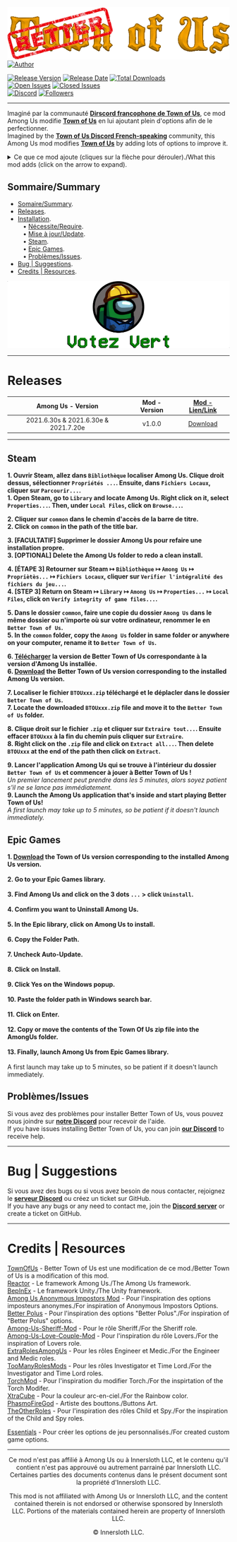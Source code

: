 [![Title](./Title.png)](https://discord.gg/XSCnBzkneK) [![Author](https://img.shields.io/badge/powered%20by-Votez%20Vert-018001?labelColor=3769fe)](https://discord.gg/XSCnBzkneK)

[![Release Version](https://img.shields.io/github/v/release/VincentVision/BetterTownOfUs?style=plastic)](https://github.com/VincentVision/BetterTownofUs/releases)
[![Release Date](https://img.shields.io/github/release-date/VincentVision/BetterTownOfUs?style=plastic)](https://github.com/VincentVision/BetterTownofUs/releases)
[![Total Downloads](https://img.shields.io/github/downloads/VincentVision/BetterTownOfUs/total?style=plastic)](https://github.com/VincentVision/BetterTownofUs/releases)   
[![Open Issues](https://img.shields.io/github/issues-raw/VincentVision/BetterTownOfUs?style=plastic)](https://github.com/VincentVision/BetterTownofUs/issues)
[![Closed Issues](https://img.shields.io/github/issues-closed-raw/VincentVision/BetterTownOfUs?style=plastic)](https://github.com/VincentVision/BetterTownofUs/issues)  
[![Discord](https://img.shields.io/discord/867814078332534815?color=7289DA&label=%20&logo=discord&logoColor=ffffff&style=plastic)](https://discord.gg/XSCnBzkneK)
[![Followers](https://img.shields.io/github/followers/VincentVision?style=social)](https://github.com/VincentVision/)

---

Imaginé par la communauté **[Dirscord francophone de Town of Us](https://discord.gg/XSCnBzkneK)**, ce mod Among Us modifie **__[Town of Us](https://github.com/polusgg/Town-Of-Us)__** en lui ajoutant plein d'options afin de le perfectionner.  
Imagined by the **[Town of Us Discord French-speaking](https://discord.gg/XSCnBzkneK)** community, this Among Us mod modifies **__[Town of Us](https://github.com/polusgg/Town-Of-Us)__** by adding lots of options to improve it.  
<details>
  <summary>Ce que ce mod ajoute (cliques sur la flèche pour dérouler)./What this mod adds (click on the arrow to expand).</summary>
  <ul> <li>Options "Better Polus"/"Better Polus" options. </li> </ul>
  <ul> <li>Options "Impostors Don't Know Their Team" et "Impostors Can Win Solo"/"Impostors Don't Know Their Team" and "Impostors Can Win Solo" options. </li> </ul>
  <ul> <li>Rôle Imposteur "Lycan"/"Lycan" Imposotor Role. </li> </ul>
  <ul> <li>Option "Can't report voted Lover"/"Can't report voted Lover" option. </li> </ul>
  <ul> <li>Option "Sheriff can kills Executioner"/"Sheriff can kills Executioner" option. </li> </ul>
  <ul> <li>Option "Jester Can Take Vent"/"Jester Can Take Vent" option. </li> </ul>
  <ul> <li>Augmente la limite d'assassinat de l'assassin de 5 à 15/Increase limit of assassin's kills from 5 to 15. </li> </ul>
  <ul> <li>Modifie l'interval pour les traces de pas de l'investigateur de 2.5 à 0.25/Modify interval for Investigator's foot print size option from 2.5 to 0.25. </li> </ul>
  <ul> <li>Modifie l'interval pour le rapport du Medic de 2.5 à 0.5/Modify interval for Medic's report duration option from 2.5 to 0.5. </li> </ul>
  <ul> <li>Le Medic verra le pseudo des couleurs sombres en noirs pendant les meetings/Medic sees the darker color player's name in black during meeting. </li> </ul>
  <ul> <li>Un tas d'options pour l'Engineer/A bunch of options for Engineer's fixes. 
    <details>
      <ul> <li>Ajout de l'option "Custom" pour l'option "Engineer Fix Per"/"Custom" to "Engineer Fix Per" option. </li> </ul>
      <ul> <li>Options "Engineer Have Cooldown" pour ajouter un cooldown à l'Engineer/"Engineer Have Cooldown" option for add a cooldown to Engineer. </li> </ul>
      <ul> <li>Option "Engineer Cooldown" pour régler le cooldown si activé/"Engineer Cooldown" option to set the Engineer Cooldown if activated. </li> </ul>
      <ul> <li>Option "Max Fixes Per Round"/"Number of Fixes Per Round" option. </li> </ul>
      <ul> <li>Option "Max Fixes Per Game"/"Number of Fixes Per Game" option. </li> </ul>
    </details>
</details>  

## Sommaire/Summary  

- [Somaire/Summary](#sommairesummary).  
- [Releases](#releases).  
- [Installation](#installation).  
&nbsp;&nbsp;&nbsp;•  [Nécessite/Require](#nécessiterequire).  
&nbsp;&nbsp;&nbsp;•  [Mise à jour/Update](#mise-à-jourupdate).  
&nbsp;&nbsp;&nbsp;•  [Steam](#steam).  
&nbsp;&nbsp;&nbsp;•  [Epic Games](#epic-games).  
&nbsp;&nbsp;&nbsp;•  [Problèmes/Issues](#problèmesissues).  
- [Bug | Suggestions](#bug--suggestions).  
- [Credits | Resources](#credits--resources).  

[![Logo](./Logo.png)](https://discord.gg/XSCnBzkneK)

---

# Releases

<center>

| <center> Among Us - Version </center> | <center> Mod - Version </center> | <center> [Mod - Lien/Link](https://github.com/VincentVision/BetterTownOfUs/releases) </center> |
|----------------|---------------|---------------|
| <center> 2021.6.30s & 2021.6.30e & 2021.7.20e </center> | <center> v1.0.0 </center> | <center> [Download](https://github.com/VincentVision/BetterTownOfUs/releases/download/100/BTOU_100.zip) </center> |

</center>

--- 

## Steam

**1. Ouvrir Steam, allez dans `Bibliothèque` localiser Among Us. Clique droit dessus, sélectionner `Propriétés ...`. Ensuite, dans `Fichiers Locaux`, cliquer sur `Parcourir...`.**  
**1. Open Steam, go to `Library` and locate Among Us. Right click on it, select `Properties...`. Then, under `Local Files`, click on `Browse...`.**  
  
**2. Cliquer sur `common` dans le chemin d'accès de la barre de titre.**  
**2. Click on `common` in the path of the title bar.**  
  
**3. [FACULTATIF] Supprimer le dossier Among Us pour refaire une installation propre.**  
**3. [OPTIONAL] Delete the Among Us folder to redo a clean install.**  
  
**4. [ÉTAPE 3] Retourner sur Steam ↦ `Bibliothèque` ↦ `Among Us` ↦ `Propriètès...` ↦ `Fichiers Locaux`, cliquer sur `Verifier l'intégralité des fichiers du jeu...`.**  
**4. [STEP 3] Return on Steam ↦ `Library` ↦ `Among Us` ↦ `Properties...` ↦ `Local Files`, click on `Verify integrity of game files...`.**  
  
**5. Dans le dossier `common`, faire une copie du dossier `Among Us` dans le même dossier ou n'importe où sur votre ordinateur, renommer le en `Better Town of Us`.**  
**5. In the `common` folder, copy the `Among Us` folder in same folder or anywhere on your computer, rename it to `Better Town of Us`.**  
  
**6. [Télécharger](#releases) la version de Better Town of Us correspondante à la version d'Among Us installée.**  
**6. [Download](#releases) the Better Town of Us version corresponding to the installed Among Us version.**  
  
**7. Localiser le fichier `BTOUxxx.zip` téléchargé et le déplacler dans le dossier `Better Town of Us`.**  
**7. Locate the downloaded `BTOUxxx.zip` file and move it to the `Better Town of Us` folder.**  
  
**8. Clique droit sur le fichier `.zip` et cliquer sur `Extraire tout...`. Ensuite effacer `BTOUxxx` à la fin du chemin puis cliquer sur `Extraire`.**  
**8. Right click on the `.zip` file and click on `Extract all...`. Then delete `BTOUxxx` at the end of the path then click on `Extract`.**  
  
**9. Lancer l'application Among Us qui se trouve à l'intérieur du dossier `Better Town of Us` et commencer à jouer à Better Town of Us !**  
*Un premier lancement peut prendre dans les 5 minutes, alors soyez patient s'il ne se lance pas immédiatement.*  
**9. Launch the Among Us application that's inside and start playing Better Town of Us!**  
*A first launch may take up to 5 minutes, so be patient if it doesn't launch immediately.*  

## Epic Games

**1. [Download](#releases) the Town of Us version corresponding to the installed Among Us version.**\
\
**2. Go to your Epic Games library.**\
\
**3. Find Among Us and click on the 3 dots `...` > click `Uninstall`.**\
\
**4. Confirm you want to Uninstall Among Us.**\
\
**5. In the Epic library, click on Among Us to install.**\
\
**6. Copy the Folder Path.**\
\
**7. Uncheck Auto-Update.**\
\
**8. Click on Install.**\
\
**9. Click Yes on the Windows popup.**\
\
**10. Paste the folder path in Windows search bar.**\
\
**11. Click on Enter.**\
\
**12. Copy or move the contents of the Town Of Us zip file into the AmongUs folder.**\
\
**13. Finally, launch Among Us from Epic Games library.**\
\
A first launch may take up to 5 minutes, so be patient if it doesn't launch immediately.  

## Problèmes/Issues

Si vous avez des problèmes pour installer Better Town of Us, vous pouvez nous joindre sur **[notre Discord](https://discord.gg/XSCnBzkneK)** pour recevoir de l'aide.  
If you have issues installing Better Town of Us, you can join **[our Discord](https://discord.gg/XSCnBzkneK)** to receive help.

---

# Bug | Suggestions

Si vous avez des bugs ou si vous avez besoin de nous contacter, rejoignez le **[serveur Discord](https://discord.gg/XSCnBzkneK)** ou créez un ticket sur GitHub.  
If you have any bugs or any need to contact me, join the **[Discord server](https://discord.gg/XSCnBzkneK)** or create a ticket on GitHub.

---

# Credits | Resources

[TownOfUs](https://github.com/polusgg/Town-Of-Us) - Better Town of Us est une modification de ce mod./Better Town of Us is a modification of this mod.  
[Reactor](https://github.com/NuclearPowered/Reactor) - Le framework Among Us./The Among Us framework.  
[BepInEx](https://github.com/BepInEx) - Le framework Unity./The Unity framework.  
[Among Us Anonymous Impostors Mod](https://github.com/Wunax/Among-Us-Anonymous-Impostors-Mod) - Pour l'inspiration des options imposteurs anonymes./For inspiration of Anonymous Impostors Options.  
[Better Polus](https://github.com/Brybry16/BetterPolus) - Pour l'inspiration des options "Better Polus"./For inspiration of "Better Polus" options.  
[Among-Us-Sheriff-Mod](https://github.com/Woodi-dev/Among-Us-Sheriff-Mod) - Pour le rôle Sheriff./For the Sheriff role.   
[Among-Us-Love-Couple-Mod](https://github.com/Woodi-dev/Among-Us-Love-Couple-Mod) - Pour l'inspiration du rôle Lovers./For the inspiration of Lovers role.  
[ExtraRolesAmongUs](https://github.com/NotHunter101/ExtraRolesAmongUs) - Pour les rôles Engineer et Medic./For the Engineer and Medic roles.  
[TooManyRolesMods](https://github.com/Hardel-DW/TooManyRolesMods) - Pour les rôles Investigator et Time Lord./For the Investigator and Time Lord roles.  
[TorchMod](https://github.com/tomozbot/TorchMod) - Pour l'inspiration du modifier Torch./For the inspirtation of the Torch Modifer.  
[XtraCube](https://github.com/XtraCube) - Pour la couleur arc-en-ciel./For the Rainbow color.  
[PhasmoFireGod](https://twitch.tv/PhasmoFireGod) - Artiste des bouttons./Buttons Art.  
[TheOtherRoles](https://github.com/Eisbison/TheOtherRoles) - Pour l'inspiration des rôles Child et Spy./For the inspiration of the Child and Spy roles.  

[Essentials](https://github.com/DorCoMaNdO/Reactor-Essentials) - Pour créer les options de jeu personnalisés./For created custom game options.  

---
<p align="center">Ce mod n'est pas affilié à Among Us ou à Innersloth LLC, et le contenu qu'il contient n'est pas approuvé ou autrement parrainé par Innersloth LLC. Certaines parties des documents contenus dans le présent document sont la propriété d'Innersloth LLC.</p>
<p align="center">This mod is not affiliated with Among Us or Innersloth LLC, and the content contained therein is not endorsed or otherwise sponsored by Innersloth LLC. Portions of the materials contained herein are property of Innersloth LLC.</p>
<p align="center">© Innersloth LLC.</p>